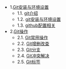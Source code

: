 * 1.[Git安装与环境设置](01.0.md)
	- 1.1. [git介绍](01.0.md)
	- 1.2. [git安装与环境设置](01.1.md)
	- 1.3. [github配置相关](01.2.md)
* 2.[Git操作](02.1.md)
	* 2.1. [Git常用操作](02.1.md)
	* 2.2. [Git增删改查](02.2.md)
	* 2.3. [Git分支](02.3.md)
	* 2.4. [Git冲突解决](02.4.md)
	* 2.5. [Git标签](02.5.md)